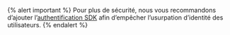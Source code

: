 {% alert important %}
Pour plus de sécurité, nous vous recommandons d’ajouter l’[authentification SDK](https://www.braze.com/docs/developer_guide/platform_wide/sdk_authentication/) afin d’empêcher l’usurpation d’identité des utilisateurs.
{% endalert %}